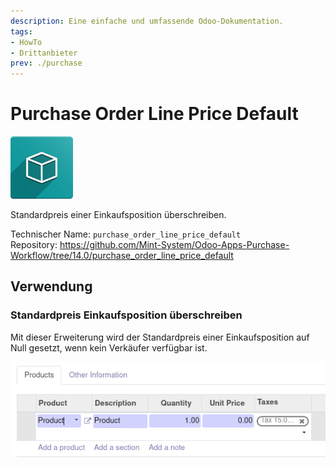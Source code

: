 ```yaml
---
description: Eine einfache und umfassende Odoo-Dokumentation.
tags:
- HowTo
- Drittanbieter
prev: ./purchase
---
```

# Purchase Order Line Price Default
![icon_oms_box](assets/icon_oms_box.png)

Standardpreis einer Einkaufsposition überschreiben.

Technischer Name: `purchase_order_line_price_default`\
Repository: <https://github.com/Mint-System/Odoo-Apps-Purchase-Workflow/tree/14.0/purchase_order_line_price_default>

## Verwendung

### Standardpreis Einkaufsposition überschreiben

Mit dieser Erweiterung wird der Standardpreis einer Einkaufsposition auf Null gesetzt, wenn kein Verkäufer verfügbar ist.

![](assets/Purchase%20Order%20Line%20Price%20Default.png)